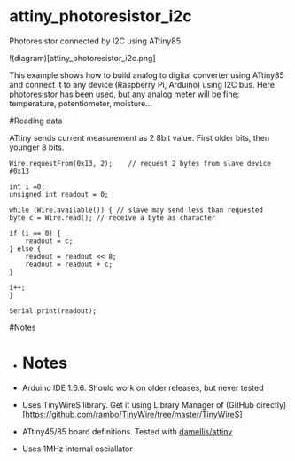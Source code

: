 # attiny_photoresistor_i2c

Photoresistor connected by I2C using ATtiny85

!(diagram)[attiny_photoresistor_i2c.png]

This example shows how to build analog to digital converter using ATtiny85 and connect it to any device (Raspberry Pi, Arduino) using I2C bus. Here photoresistor has been used, but any analog meter will be fine: temperature, potentiometer, moisture...

#Reading data

ATtiny sends current measurement as 2 8bit value. First older bits, then younger 8 bits. 

```
Wire.requestFrom(0x13, 2);    // request 2 bytes from slave device #0x13

int i =0;
unsigned int readout = 0;

while (Wire.available()) { // slave may send less than requested
byte c = Wire.read(); // receive a byte as character

if (i == 0) {
    readout = c;
} else {
    readout = readout << 8;
    readout = readout + c;
}

i++;
}

Serial.print(readout);
```

#Notes

* # Notes

* Arduino IDE 1.6.6. Should work on older releases, but never tested
* Uses TinyWireS library. Get it using Library Manager of (GitHub directly)[https://github.com/rambo/TinyWire/tree/master/TinyWireS]
* ATtiny45/85 board definitions. Tested with [damellis/attiny](https://github.com/damellis/attiny)
* Uses 1MHz internal osciallator 